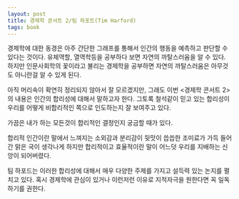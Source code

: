 ```yaml
---
layout: post
title: 경제학 콘서트 2/팀 하포트(Tim Harford)
tags: book
---
```


경제학에 대한 동경은 아주 간단한 그래프를 통해서 인간의 행동을 예측하고 판단할 수 있다는 것이다. 유체역할, 열역학등을 공부하다 보면 자연의 까탈스러움을 알 수 있다. 하지만 인문사회학의 꽃이라고 불리는 경제학을 공부하면 자연의 까탈스러움은 아무것도 아니란걸 알 수 있게 된다.

아직 머리속이 확연히 정리되지 않아서 잘 모르겠지만, 그래도 이번 <경제학 콘서트 2>의 내용은 인간의 합리성에 대해서 말하고자 한다. 그토록 철석같이 믿고 있는 합리성이 우리를 어떻게 비합리적인 쪽으로 인도하는지 잘 보여주고 있다.

가끔은 내가 하는 모든것이 합리적인 결정인지 궁금할 때가 있다.

합리적 인간이란 말에서 느껴지는 소외감과 분리감이 뒷맛이 씁씁한 조미료가 가득 들어간 맑은 국이 생각나게 하지만 합리적이고 효율적이란 말이 어느덧 우리를 지배하는 신앙이 되어버렸다.

팀 하포드는 이러한 합리성에 대해서 매우 다양한 주제를 가지고 설득력 있는 논지를 펼치고 있다. 혹시 경제학에 관심이 있거나 이런저런 이유로 지적자극을 원한다면 꼭 일독하기를 권한다.